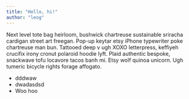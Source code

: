 ```yaml
---
title: "Hello, hi!"
author: "leog"
---
```


Next level tote bag heirloom, bushwick chartreuse sustainable sriracha cardigan street art freegan. Pop-up keytar etsy iPhone typewriter poke chartreuse man bun. Tattooed deep v ugh XOXO letterpress, keffiyeh crucifix irony cronut polaroid hoodie lyft. Plaid authentic bespoke, snackwave tofu locavore tacos banh mi. Etsy wolf quinoa unicorn. Ugh tumeric bicycle rights forage affogato.

- dddwaw
- dwadasdsd
- Woo hoo
